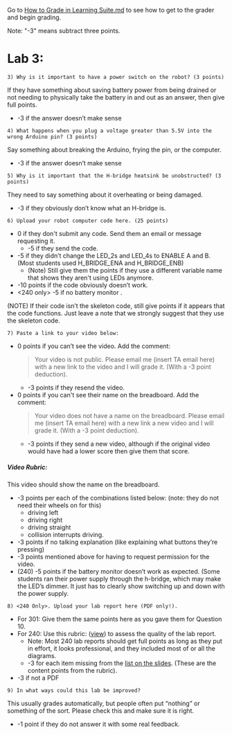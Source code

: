 Go to [How to Grade in Learning Suite.md](/resources/How-to-Grade-in-Learning-Suite.md) to see how to get to the grader and begin grading. 

Note: "-3" means subtract three points.

# Lab 3:

```3) Why is it important to have a power switch on the robot? (3 points)```

If they have something about saving battery power from being drained or not needing to physically take the battery in and out as an answer, then give full points.
- -3 if the answer doesn’t make sense

```4) What happens when you plug a voltage greater than 5.5V into the wrong Arduino pin? (3 points)```

Say something about breaking the Arduino, frying the pin, or the computer.
- -3 if the answer doesn’t make sense

```5) Why is it important that the H-bridge heatsink be unobstructed? (3 points)```

They need to say something about it overheating or being damaged.
- -3 if they obviously don’t know what an H-bridge is.

```6) Upload your robot computer code here. (25 points)```
- 0 if they don't submit any code. Send them an email or message requesting it.
  - -5 if they send the code. 
- -5 if they didn’t change the LED_2s and LED_4s to ENABLE A and B. (Most students used H_BRIDGE_ENA and H_BRIDGE_ENB)
  - (Note) Still give them the points if they use a different variable name that shows they aren't using LEDs anymore. 
- -10 points if the code obviously doesn’t work.
- <240 only> -5 if no battery monitor .

(NOTE) If their code isn’t the skeleton code, still give points if it appears that the code functions. 
Just leave a note that we strongly suggest that they use the skeleton code.

```7) Paste a link to your video below:```

- 0 points if you can’t see the video. Add the comment:
  > Your video is not public. Please email me (insert TA email here) with a new link to the video and I will grade it. (With a -3 point deduction).
  - -3 points if they resend the video.
- 0 points if you can't see their name on the breadboard. Add the comment:
  > Your video does not have a name on the breadboard. Please email me (insert TA email here) with a new link a new video and I will grade it. (With a -3 point deduction).
  - -3 points if they send a new video, although if the original video would have had a lower score then give them that score. 
##### Video Rubric:
This video should show the name on the breadboard.
- -3 points per each of the combinations listed below: (note: they do not need their wheels on for this)
  - driving left
  - driving right
  - driving straight
  - collision interrupts driving.
- -3 points if no talking explanation (like explaining what buttons they’re pressing)
- -3 points mentioned above for having to request permission for the video. 
- (240) -5 points if the battery monitor doesn’t work as expected. 
  (Some students ran their power supply through the h-bridge, which may make the LED’s dimmer. It just has to clearly show switching up and down with the power supply.

```8) <240 Only>. Upload your lab report here (PDF only!).```
- For 301: Give them the same points here as you gave them for Question 10.
- For 240: Use this rubric: ([view](https://github.com/mazzeob/ECEn-240-301-grading/blob/03862e905b21ec297db446267fca538f2a583fff/resources/Grading%20rubric%20for%20lab%20report%20in%20ECEn%20240.pdf)) to assess the quality of the lab report. 
  - Note: Most 240 lab reports should get full points as long as they put in effort, it looks professional, and they included most of or all the diagrams. 
  - -3 for each item missing from the [list on the slides](https://docs.google.com/presentation/d/1bRNqjw3a6zD_Y3cUu_lPnDKNUE5umjfIw2C8jvXlpt0/edit#slide=id.g2dfa256ad93_13_0). (These are the content points from the rubric). 
- -3 if not a PDF

```9) In what ways could this lab be improved?```

This usually grades automatically, but people often put “nothing” or something of the sort. Please check this and make sure it is right.  
- -1 point if they do not answer it with some real feedback.
